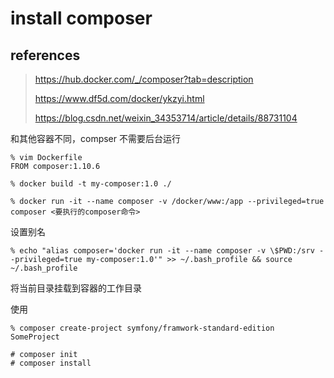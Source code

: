 # install composer

## references

> https://hub.docker.com/_/composer?tab=description
>
> https://www.df5d.com/docker/ykzyi.html
>
> https://blog.csdn.net/weixin_34353714/article/details/88731104

和其他容器不同，compser 不需要后台运行

```
% vim Dockerfile
FROM composer:1.10.6

% docker build -t my-composer:1.0 ./
```

```
% docker run -it --name composer -v /docker/www:/app --privileged=true composer <要执行的composer命令>
```

设置别名

```
% echo "alias composer='docker run -it --name composer -v \$PWD:/srv --privileged=true my-composer:1.0'" >> ~/.bash_profile && source ~/.bash_profile
```

将当前目录挂载到容器的工作目录

使用

```
% composer create-project symfony/framwork-standard-edition SomeProject

```

```
# composer init
# composer install
```

